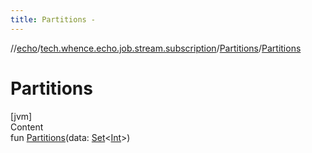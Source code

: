 ```yaml
---
title: Partitions -
---
```

//[echo](../../index.md)/[tech.whence.echo.job.stream.subscription](../index.md)/[Partitions](index.md)/[Partitions](-partitions.md)



# Partitions  
[jvm]  
Content  
fun [Partitions](-partitions.md)(data: [Set](https://kotlinlang.org/api/latest/jvm/stdlib/kotlin.collections/-set/index.html)<[Int](https://kotlinlang.org/api/latest/jvm/stdlib/kotlin/-int/index.html)>)  



